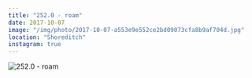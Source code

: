 ```yaml
---
title: "252.0 - roam"
date: 2017-10-07
image: "/img/photo/2017-10-07-a553e9e552ce2bd09073cfa8b9af704d.jpg"
location: "Shoreditch"
instagram: true
---
```


![252.0 - roam](/img/photo/2017-10-07-a553e9e552ce2bd09073cfa8b9af704d.jpg)
